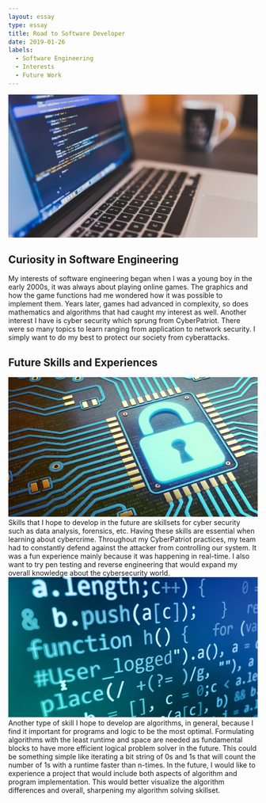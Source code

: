 ```yaml
---
layout: essay
type: essay
title: Road to Software Developer
date: 2019-01-26
labels: 
  - Software Engineering
  - Interests
  - Future Work
---
```



<img class="ui medium left rounded floated image" src="../images/SoftwareDev.jpeg">

## Curiosity in Software Engineering

My interests of software engineering began when I was a young boy in the early 2000s, it was always about playing online games. The graphics and how the game functions had me wondered how it was possible to implement them. Years later, games had advanced in complexity, so does mathematics and algorithms that had caught my interest as well. Another interest I have is cyber security which sprung from CyberPatriot. There were so many topics to learn ranging from application to network security. I simply want to do my best to protect our society from cyberattacks. 



## Future Skills and Experiences

<img class="ui small right rounded floated image" src="../images/Security.jpg">
Skills that I hope to develop in the future are skillsets for cyber security such as data analysis, forensics, etc. Having these skills are essential when learning about cybercrime. Throughout my CyberPatriot practices, my team had to constantly defend against the attacker from controlling our system. It was a fun experience mainly because it was happening in real-time. I also want to try pen testing and reverse engineering that would expand my overall knowledge about the cybersecurity world.

<img class="ui small left rounded floated image" src="../images/Algorithm.jpg">
Another type of skill I hope to develop are algorithms, in general, because I find it important for  programs and logic to be the most optimal. Formulating algorithms with the least runtime and space are needed as fundamental blocks to have more efficient logical problem solver in the future. This could be something simple like iterating a bit string of 0s and 1s that will count the number of 1s with a runtime faster than n-times. In the future, I would like to experience a project that would include both aspects of algorithm and program implementation. This would better visualize the algorithm differences and overall, sharpening my algorithm solving skillset. 


